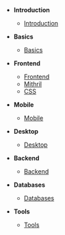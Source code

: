 - **Introduction**
  - [Introduction](introduction)

- **Basics**
  - [Basics](basics)

- **Frontend**
  * [Frontend](frontend)
  * [Mithril](mithril)
  * [CSS](css)

- **Mobile**
  * [Mobile](mobile)

- **Desktop**
  * [Desktop](desktop)

- **Backend**
  * [Backend](backend)

- **Databases**
  * [Databases](databases)

- **Tools**
  * [Tools](tools)

